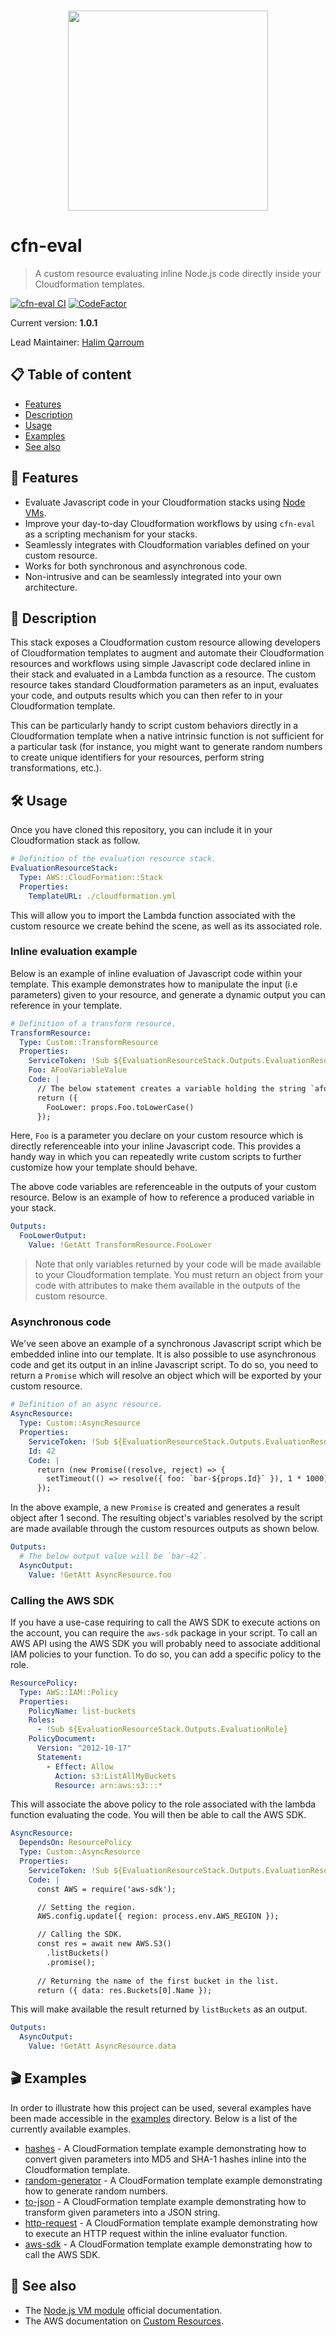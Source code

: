 <br />
<p align="center">
  <img width="320" src="assets/icon.png" />
</p>

# cfn-eval
> A custom resource evaluating inline Node.js code directly inside your Cloudformation templates.

[![cfn-eval CI](https://github.com/HQarroum/cfn-eval/actions/workflows/build.yml/badge.svg)](https://github.com/HQarroum/cfn-eval/actions/workflows/build.yml)
[![CodeFactor](https://www.codefactor.io/repository/github/hqarroum/cfn-eval/badge)](https://www.codefactor.io/repository/github/hqarroum/cfn-eval)

Current version: **1.0.1**

Lead Maintainer: [Halim Qarroum](mailto:qarroumh@amazon.lu)

## 📋 Table of content

- [Features](#-features)
- [Description](#-description)
- [Usage](#-usage)
- [Examples](#-examples)
- [See also](#-see-also)

## 🔖 Features

- Evaluate Javascript code in your Cloudformation stacks using [Node VMs](https://nodejs.org/api/vm.html).
- Improve your day-to-day Cloudformation workflows by using `cfn-eval` as a scripting mechanism for your stacks.
- Seamlessly integrates with Cloudformation variables defined on your custom resource.
- Works for both synchronous and asynchronous code.
- Non-intrusive and can be seamlessly integrated into your own architecture.

## 🔰 Description

This stack exposes a Cloudformation custom resource allowing developers of Cloudformation templates to augment and automate their Cloudformation resources and workflows using simple Javascript code declared inline in their stack and evaluated in a Lambda function as a resource. The custom resource takes standard Cloudformation parameters as an input, evaluates your code, and outputs results which you can then refer to in your Cloudformation template.

This can be particularly handy to script custom behaviors directly in a Cloudformation template when a native intrinsic function is not sufficient for a particular task (for instance, you might want to generate random numbers to create unique identifiers for your resources, perform string transformations, etc.).

## 🛠 Usage

Once you have cloned this repository, you can include it in your Cloudformation stack as follow.

```yaml
# Definition of the evaluation resource stack.
EvaluationResourceStack:
  Type: AWS::CloudFormation::Stack
  Properties:
    TemplateURL: ./cloudformation.yml
```

This will allow you to import the Lambda function associated with the custom resource we create behind the scene, as well as its associated role.

### Inline evaluation example

Below is an example of inline evaluation of Javascript code within your template. This example demonstrates how to manipulate the input (i.e parameters) given to your resource, and generate a dynamic output you can reference in your template.

```yaml
# Definition of a transform resource.
TransformResource:
  Type: Custom::TransformResource
  Properties:
    ServiceToken: !Sub ${EvaluationResourceStack.Outputs.EvaluationResourceFunctionArn}
    Foo: AFooVariableValue
    Code: |
      // The below statement creates a variable holding the string `afoovariablevalue`.
      return ({
        FooLower: props.Foo.toLowerCase()
      });
```

Here, `Foo` is a parameter you declare on your custom resource which is directly referenceable into your inline Javascript code. This provides a handy way in which you can repeatedly write custom scripts to further customize how your template should behave.

The above code variables are referenceable in the outputs of your custom resource. Below is an example of how to reference a produced variable in your stack.

```yaml
Outputs:
  FooLowerOutput:
    Value: !GetAtt TransformResource.FooLower
```

> Note that only variables returned by your code will be made available to your Cloudformation template. You must return an object from your code with attributes to make them available in the outputs of the custom resource.

### Asynchronous code

We've seen above an example of a synchronous Javascript script which be embedded inline into our template. It is also possible to use asynchronous code and get its output in an inline Javascript script. To do so, you need to return a `Promise` which will resolve an object which will be exported by your custom resource.

```yaml
# Definition of an async resource.
AsyncResource:
  Type: Custom::AsyncResource
  Properties:
    ServiceToken: !Sub ${EvaluationResourceStack.Outputs.EvaluationResourceFunctionArn}
    Id: 42
    Code: |
      return (new Promise((resolve, reject) => {
        setTimeout(() => resolve({ foo: `bar-${props.Id}` }), 1 * 1000);
      });
```

In the above example, a new `Promise` is created and generates a result object after 1 second. The resulting object's variables resolved by the script are made available through the custom resources outputs as shown below.

```yaml
Outputs:
  # The below output value will be `bar-42`.
  AsyncOutput:
    Value: !GetAtt AsyncResource.foo
```

### Calling the AWS SDK

If you have a use-case requiring to call the AWS SDK to execute actions on the account, you can require the `aws-sdk` package in your script. To call an AWS API using the AWS SDK you will probably need to associate additional IAM policies to your function. To do so, you can add a specific policy to the role.

```yaml
ResourcePolicy:
  Type: AWS::IAM::Policy
  Properties:
    PolicyName: list-buckets
    Roles:
      - !Sub ${EvaluationResourceStack.Outputs.EvaluationRole}
    PolicyDocument:
      Version: "2012-10-17"
      Statement:
        - Effect: Allow
          Action: s3:ListAllMyBuckets
          Resource: arn:aws:s3:::*
```

This will associate the above policy to the role associated with the lambda function evaluating the code. You will then be able to call the AWS SDK.

```yaml
AsyncResource:
  DependsOn: ResourcePolicy
  Type: Custom::AsyncResource
  Properties:
    ServiceToken: !Sub ${EvaluationResourceStack.Outputs.EvaluationResourceFunctionArn}
    Code: |
      const AWS = require('aws-sdk');

      // Setting the region.
      AWS.config.update({ region: process.env.AWS_REGION });

      // Calling the SDK.
      const res = await new AWS.S3()
        .listBuckets()
        .promise();
      
      // Returning the name of the first bucket in the list.
      return ({ data: res.Buckets[0].Name });
```

This will make available the result returned by `listBuckets` as an output.

```yaml
Outputs:
  AsyncOutput:
    Value: !GetAtt AsyncResource.data
```

## 🎬 Examples

In order to illustrate how this project can be used, several examples have been made accessible in the [examples](examples/) directory. Below is a list of the currently available examples.

- [hashes](examples/hashes/) - A CloudFormation template example demonstrating how to convert given parameters into MD5 and SHA-1 hashes inline into the Cloudformation template.
- [random-generator](examples/random-generator/) - A CloudFormation template example demonstrating how to generate random numbers.
- [to-json](examples/to-json/) - A CloudFormation template example demonstrating how to transform given parameters into a JSON string.
- [http-request](examples/http-request/) - A CloudFormation template example demonstrating how to execute an HTTP request within the inline evaluator function.
- [aws-sdk](examples/aws-sdk/) - A CloudFormation template example demonstrating how to call the AWS SDK.

## 👀 See also

- The [Node.js VM module](https://nodejs.org/api/vm.html) official documentation.
- The AWS documentation on [Custom Resources](https://docs.aws.amazon.com/AWSCloudFormation/latest/UserGuide/template-custom-resources.html).
